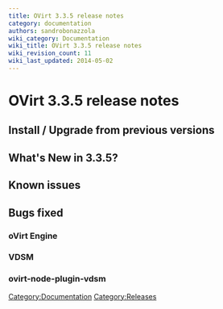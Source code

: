 ```yaml
---
title: OVirt 3.3.5 release notes
category: documentation
authors: sandrobonazzola
wiki_category: Documentation
wiki_title: OVirt 3.3.5 release notes
wiki_revision_count: 11
wiki_last_updated: 2014-05-02
---
```


# OVirt 3.3.5 release notes

## Install / Upgrade from previous versions

## What's New in 3.3.5?

## Known issues

## Bugs fixed

### oVirt Engine

### VDSM

### ovirt-node-plugin-vdsm

<Category:Documentation> <Category:Releases>
